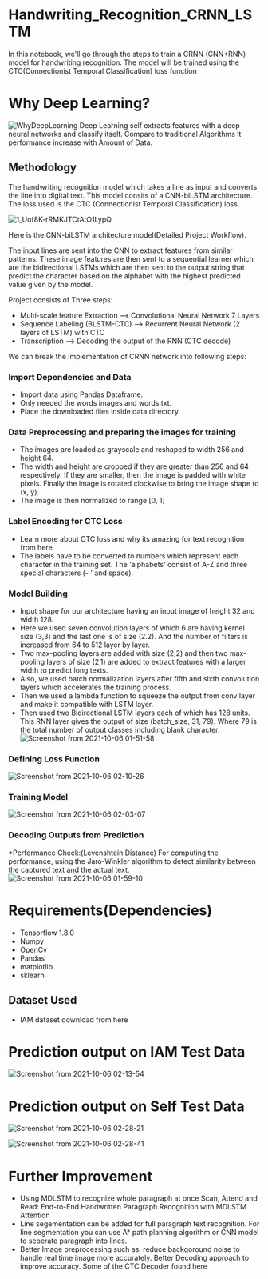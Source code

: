 # Handwriting_Recognition_CRNN_LSTM
In this notebook, we'll go through the steps to train a CRNN (CNN+RNN) model for handwriting recognition. The model will be trained using the CTC(Connectionist Temporal Classification) loss function
# Why Deep Learning?
![WhyDeepLearning](https://user-images.githubusercontent.com/67474853/136068397-89e3aedf-09b0-4d5b-b2ee-91bc00881377.png)
Deep Learning self extracts features with a deep neural networks and classify itself. Compare to traditional Algorithms it performance increase with Amount of Data.
## Methodology
The handwriting recognition model which takes a line as input and converts the line into digital text. This model consits of a CNN-biLSTM architecture. The loss used is the CTC (Connectionist Temporal Classification) loss.

![1_Uof8K-rRMKJTCtAtO1LypQ](https://user-images.githubusercontent.com/67474853/136075952-26dadc77-4ac2-4c9a-b339-c2509d4eed85.png)

Here is the CNN-biLSTM architecture model(Detailed Project Workflow).

The input lines are sent into the CNN to extract features from similar patterns. These image features are then sent to a sequential learner which are the bidirectional LSTMs which are then sent to the output string that predict the character based on the alphabet with the highest predicted value given by the model.

Project consists of Three steps:
* Multi-scale feature Extraction --> Convolutional Neural Network 7 Layers
* Sequence Labeling (BLSTM-CTC) --> Recurrent Neural Network (2 layers of LSTM) with CTC
* Transcription --> Decoding the output of the RNN (CTC decode)

We can break the implementation of CRNN network into following steps:

### Import Dependencies and Data ###
* Import data using Pandas Dataframe.
* Only needed the words images and words.txt.
* Place the downloaded files inside data directory.

### Data Preprocessing and preparing the images for training ###
* The images are loaded as grayscale and reshaped to width 256 and height 64.
* The width and height are cropped if they are greater than 256 and 64 respectively. If they are smaller, then the image is padded with white pixels. Finally the   image is rotated clockwise to bring the image shape to (x, y).
* The image is then normalized to range [0, 1]

### Label Encoding for CTC Loss ###
* Learn more about CTC loss and why its amazing for text recognition from here.
* The labels have to be converted to numbers which represent each character in the training set. The 'alphabets' consist of A-Z and three special characters (- ' and space).

### Model Building ###
* Input shape for our architecture having an input image of height 32 and width 128.
* Here we used seven convolution layers of which 6 are having kernel size (3,3) and the last one is of size (2.2). And the number of filters is increased from 64   to 512 layer by layer.
* Two max-pooling layers are added with size (2,2) and then two max-pooling layers of size (2,1) are added to extract features with a larger width to predict long   texts.
* Also, we used batch normalization layers after fifth and sixth convolution layers which accelerates the training process.
* Then we used a lambda function to squeeze the output from conv layer and make it compatible with LSTM layer.
* Then used two Bidirectional LSTM layers each of which has 128 units. This RNN layer gives the output of size (batch_size, 31, 79). Where 79 is the total number   of output classes including blank character.
![Screenshot from 2021-10-06 01-51-58](https://user-images.githubusercontent.com/67474853/136097194-054a2f14-58fd-4bd8-ab62-b1c1081aeb84.png)
### Defining Loss Function ###
![Screenshot from 2021-10-06 02-10-26](https://user-images.githubusercontent.com/67474853/136099541-4c26af2c-3dea-4afc-a55d-dd807be11930.png)
### Training Model ###
![Screenshot from 2021-10-06 02-03-07](https://user-images.githubusercontent.com/67474853/136098912-b66196de-6d63-4cc4-9f62-92de64f63fd9.png)
### Decoding Outputs from Prediction ###
*Performance Check:(Levenshtein Distance)
 For computing the performance, using the Jaro-Winkler algorithm to detect similarity between the captured text and the actual text.
![Screenshot from 2021-10-06 01-59-10](https://user-images.githubusercontent.com/67474853/136098042-dfd93d3d-44c4-45dd-af96-26b77ddd4bf7.png)
# Requirements(Dependencies)
* Tensorflow 1.8.0
* Numpy
* OpenCv
* Pandas
* matplotlib
* sklearn
## Dataset Used ##
* IAM dataset download from here
# Prediction output on IAM Test Data
![Screenshot from 2021-10-06 02-13-54](https://user-images.githubusercontent.com/67474853/136099914-e5458ced-1915-49a8-8716-d649bcfe2dcf.png)
# Prediction output on Self Test Data
![Screenshot from 2021-10-06 02-28-21](https://user-images.githubusercontent.com/67474853/136101892-baf13b9d-8d19-413d-85fe-6200bd9ada0c.png)


![Screenshot from 2021-10-06 02-28-41](https://user-images.githubusercontent.com/67474853/136101933-b1ce90a0-f7b2-46d6-9945-759677061079.png)
# Further Improvement
* Using MDLSTM to recognize whole paragraph at once Scan, Attend and Read: End-to-End Handwritten Paragraph Recognition with MDLSTM Attention
* Line segementation can be added for full paragraph text recognition. For line segmentation you can use A* path planning algorithm or CNN model to seperate 
  paragraph into lines.    
* Better Image preprocessing such as: reduce backgoround noise to handle real time image more accurately.
  Better Decoding approach to improve accuracy. Some of the CTC Decoder found here
